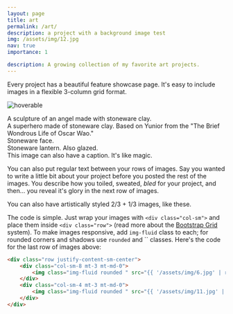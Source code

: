```yaml
---
layout: page
title: art
permalink: /art/
description: a project with a background image test
img: /assets/img/12.jpg
nav: true
importance: 1

description: A growing collection of my favorite art projects.
---
```


Every project has a beautiful feature showcase page.
It's easy to include images in a flexible 3-column grid format.

<!-- Hoverable -->
<img src="https://mdbootstrap.com/img/Photos/Horizontal/Nature/6-col/img%20(132).jpg" class="img-fluid rounded-circle hoverable"
  alt="hoverable">

<div class="row">
    <div class="col-sm mt-3 mt-md-0">
        <img class="img-fluid rounded " src="{{ '/assets/img/angel1.jpeg' | relative_url }}" alt="" title="example image"/>
    </div>
    <div class="col-sm mt-3 mt-md-0">
        <img class="img-fluid rounded " src="{{ '/assets/img/angel2.jpeg' | relative_url }}" alt="" title="example image"/>
    </div>
    <div class="col-sm mt-3 mt-md-0">
        <img class="img-fluid rounded " src="{{ '/assets/img/angel3.jpeg' | relative_url }}" alt="" title="example image"/>
    </div>
</div>

<div class="caption">
    A sculpture of an angel made with stoneware clay.
</div>

<div class="row">
    <div class="col-sm mt-3 mt-md-0">
        <img class="img-fluid rounded " src="{{ '/assets/img/yunior1.jpeg' | relative_url }}" alt="" title="example image"/>
    </div>
    <div class="col-sm mt-3 mt-md-0">
        <img class="img-fluid rounded " src="{{ '/assets/img/yunior2.jpeg' | relative_url }}" alt="" title="example image"/>
    </div>
    <div class="col-sm mt-3 mt-md-0">
        <img class="img-fluid rounded " src="{{ '/assets/img/yunior3.jpeg' | relative_url }}" alt="" title="example image"/>
    </div>
</div>

<div class="caption">
    A superhero made of stoneware clay. Based on Yunior from the "The Brief Wondrous Life of Oscar Wao."
</div>

<div class="row">
    <div class="col-sm mt-3 mt-md-0">
        <img class="img-fluid rounded " src="{{ '/assets/img/search1.jpeg' | relative_url }}" alt="" title="example image"/>
    </div>
    <div class="col-sm mt-3 mt-md-0">
        <img class="img-fluid rounded " src="{{ '/assets/img/search2.jpeg' | relative_url }}" alt="" title="example image"/>
    </div>
    <div class="col-sm mt-3 mt-md-0">
        <img class="img-fluid rounded " src="{{ '/assets/img/search3.jpeg' | relative_url }}" alt="" title="example image"/>
    </div>
</div>

<div class="caption">
    Stoneware face.
</div>


<div class="row">
    <div class="col-sm mt-3 mt-md-0">
        <img class="img-fluid rounded " src="{{ '/assets/img/rock.jpg' | relative_url }}" alt="" title="example image"/>
    </div>
</div>

<div class="row">
    <div class="col-sm mt-3 mt-md-0">
        <img class="img-fluid rounded " src="{{ '/assets/img/rock1.jpg' | relative_url }}" alt="" title="example image"/>
    </div>
    <div class="col-sm mt-3 mt-md-0">
        <img class="img-fluid rounded " src="{{ '/assets/img/rock2.jpg' | relative_url }}" alt="" title="example image"/>
    </div>
    <div class="col-sm mt-3 mt-md-0">
        <img class="img-fluid rounded " src="{{ '/assets/img/rock3.jpg' | relative_url }}" alt="" title="example image"/>
    </div>
</div>

<div class="caption">
    Stoneware lantern. Also glazed.
</div>



<div class="row">
    <div class="col-sm mt-3 mt-md-0">
        <img class="img-fluid rounded " src="{{ '/assets/img/5.jpg' | relative_url }}" alt="" title="example image"/>
    </div>
</div>

<div class="caption">
    This image can also have a caption. It's like magic.
</div>

You can also put regular text between your rows of images.
Say you wanted to write a little bit about your project before you posted the rest of the images.
You describe how you toiled, sweated, *bled* for your project, and then... you reveal it's glory in the next row of images.


<div class="row justify-content-sm-center">
    <div class="col-sm-8 mt-3 mt-md-0">
        <img class="img-fluid rounded " src="{{ '/assets/img/6.jpg' | relative_url }}" alt="" title="example image"/>
    </div>
    <div class="col-sm-4 mt-3 mt-md-0">
        <img class="img-fluid rounded " src="{{ '/assets/img/11.jpg' | relative_url }}" alt="" title="example image"/>
    </div>
</div>


<div class="caption">
    You can also have artistically styled 2/3 + 1/3 images, like these.
</div>


The code is simple.
Just wrap your images with `<div class="col-sm">` and place them inside `<div class="row">` (read more about the <a href="https://getbootstrap.com/docs/4.4/layout/grid/" target="_blank">Bootstrap Grid</a> system).
To make images responsive, add `img-fluid` class to each; for rounded corners and shadows use `rounded` and `` classes.
Here's the code for the last row of images above:

```html
<div class="row justify-content-sm-center">
    <div class="col-sm-8 mt-3 mt-md-0">
        <img class="img-fluid rounded " src="{{ '/assets/img/6.jpg' | relative_url }}" alt="" title="example image"/>
    </div>
    <div class="col-sm-4 mt-3 mt-md-0">
        <img class="img-fluid rounded " src="{{ '/assets/img/11.jpg' | relative_url }}" alt="" title="example image"/>
    </div>
</div>
```
